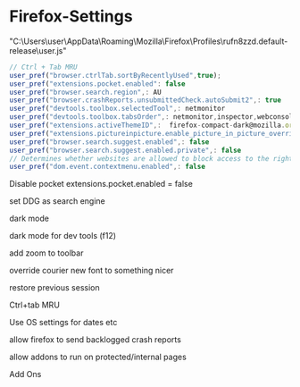 # Firefox-Settings


"C:\Users\user\AppData\Roaming\Mozilla\Firefox\Profiles\rufn8zzd.default-release\user.js"



````javascript
// Ctrl + Tab MRU
user_pref("browser.ctrlTab.sortByRecentlyUsed",true);
user_pref("extensions.pocket.enabled": false
user_pref("browser.search.region",: AU
user_pref("browser.crashReports.unsubmittedCheck.autoSubmit2",: true
user_pref("devtools.toolbox.selectedTool",: netmonitor
user_pref("devtools.toolbox.tabsOrder",: netmonitor,inspector,webconsole,jsdebugger,styleeditor,performance,memory,storage,accessibility,application
user_pref("extensions.activeThemeID",: 	firefox-compact-dark@mozilla.org
user_pref("extensions.pictureinpicture.enable_picture_in_picture_overrides",: true
user_pref("browser.search.suggest.enabled",: false
user_pref("browser.search.suggest.enabled.private",: false
// Determines whether websites are allowed to block access to the right-click context menu.)
user_pref("dom.event.contextmenu.enabled",: false 

````

Disable pocket
extensions.pocket.enabled = false

set DDG as search engine


dark mode

dark mode for dev tools (f12)

add zoom to toolbar

override courier new font to something nicer

restore previous session

Ctrl+tab MRU

Use OS settings for dates etc

allow firefox to send backlogged crash reports

allow addons to run on protected/internal pages

Add Ons


